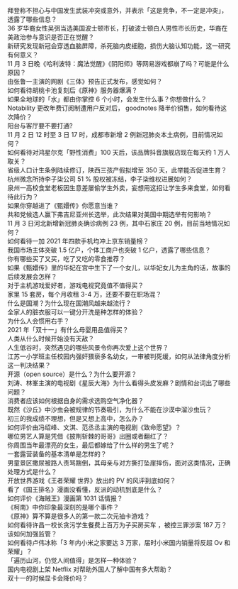 拜登称不担心与中国发生武装冲突或意外，并表示「这是竞争，不一定是冲突」，透露了哪些信息？  
36 岁华裔女性吴弭当选美国波士顿市长，打破波士顿白人男性市长历史，华裔在美政治参与意识是否正在觉醒？  
新研究发现新冠会穿透血脑屏障，杀死脑内皮细胞，损伤大脑认知功能，这一研究有何意义？  
11 月 3 日晚《哈利波特：魔法觉醒》《阴阳师》等网易游戏都崩了吗？可能是什么原因？  
由张鲁一主演的网剧《三体》预告正式发布，感觉如何？  
如何看待胡桃卡池复刻后《原神》服务器爆满？  
如果全地球的「水」都由你掌控 6 个小时，会发生什么事？你想做什么？  
Notability 更改年费订阅制遭用户反对后， goodnotes 降半价销售，如何看待这次降价？  
阳台与客厅要不要打通?  
11 月 2 日 12 时至 3 日 17 时，成都市新增 2 例新冠肺炎本土病例，目前情况如何？  
如何看待对鸿星尔克「野性消费」100 天后，该品牌抖音旗舰店现在每天约 1 万人取关？  
省级人口计生条例陆续修订，陕西三孩产假拟增至 350 天，此举能否促进生育？  
杭州微念所持李子柒公司 51 % 股权被冻结，李子柒维权进展如何？  
泉州一高校食堂老板因生意差屡偷学生外卖，妄想用这招让学生多来食堂，如何看待此行为？  
如果你穿越进了《甄嬛传》你愿意当谁？  
共和党候选人赢下弗吉尼亚州长选举，此次结果对美国中期选举有何影响？  
11 月 3 日河北新增新冠肺炎确诊病例 23 例，其中石家庄 20 例，目前当地情况如何？  
如何看待一加 2021 年四款手机均冲上京东销量榜？  
我国市场主体突破 1.5 亿户，个体工商户也突破 1 亿户，透露了哪些信息？  
你有哪些买了又买，吃了又吃的零食推荐？  
如果《甄嬛传》里的华妃在宫中生下了一个女儿，以华妃女儿为主角的话，故事的后续发展会怎样？  
对于主机游戏爱好者，游戏电视究竟值不值得买？  
家里 15 套房，每个月收租 3-4 万，还要不要在职场混？  
什么是国潮？为什么现在国潮风越来越流行？  
全家人的脏衣服可以一键分开洗是种怎样的体验？  
为什么人会惯用右手？  
2021 年「双十一」有什么母婴用品值得买？  
人类从什么时候开始没有天敌？  
人生低谷时，突然遇见的哪些风景令你再次爱上这个世界？  
江苏一小学班主任校园内强奸猥亵多名幼女，一审被判死缓，如何从法律角度分析这一判决结果？  
开源（open source）是什么？为什么要开源？  
刘涛、林峯主演的电视剧《星辰大海》为什么看得头皮发麻？剧情和台词出了哪些问题？  
消费者应该如何根据自身的需求选购空气净化器？  
既然《沙丘》中沙虫会被规律的节奏吸引，为什么不能在沙漠中溜沙虫玩？  
初三的我成绩不理想，但是又想上高中，怎么办？  
如何评价由冯绍峰、文淇、范丞丞主演的电视剧《致命愿望》？  
哪位男艺人算是凭借《披荆斩棘的哥哥》出圈或者翻红了？  
你周围当年最漂亮的女生，最后都嫁给了什么样的男生了呢？  
一套露营装备的基本清单是怎样的？  
男童景区撒尿被路人责骂踹倒，其母亲与对方撕打坠崖摔伤，面对这类情况，正确处理方式是什么？  
开放世界游戏《王者荣耀 世界》放出的 PV 的风评到底如何？  
看了《国王排名》漫画没看懂，反派的动机到底是什么？  
如何评价《海贼王》漫画第 1031 话情报？  
《柯南》中你印象最深刻的是哪个事件？  
《原神》算不算是很多人的第一款二次元抽卡游戏？  
如何看待许昌一校长贪污学生餐费上百万为子买房买车 ，被控三罪涉案 187 万？该如何加强监管？  
如何看待卢伟冰称「3 年内小米之家要达 3 万家，届时小米国内销量将反超 Ov 和荣耀」？  
「遍历山河，仍觉人间值得」是怎样一种体验？  
国内电视剧上架 Netflix 对帮助外国人了解中国有多大帮助？  
双十一的时候显卡会降价吗？  
